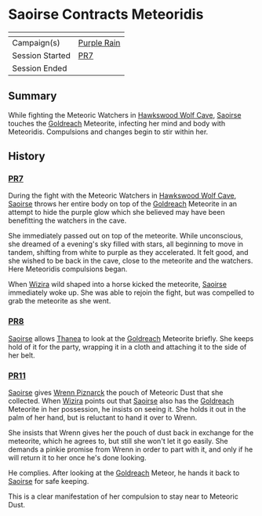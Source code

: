 # Saoirse Contracts Meteoridis

| []() | |
| --- | --- |
| Campaign(s) | [Purple Rain](../README.md) |
| Session Started | [PR7](../sessions.md/7.md) |
| Session Ended | |

## Summary

While fighting the Meteoric Watchers in [Hawkswood Wolf Cave](../../../astarus/civilisations/kingdom-of-astor/settlements/goldreach/places/hawkswood-wolf-cave.md), [Saoirse](../../../astarus/people/saoirse.md) touches the [Goldreach](../../../astarus/civilisations/kingdom-of-astor/settlements/goldreach/README.md) Meteorite, infecting her mind and body with Meteoridis. Compulsions and changes begin to stir within her.

## History

### [PR7](../sessions.md/7.md)

During the fight with the Meteoric Watchers in [Hawkswood Wolf Cave](../../../astarus/civilisations/kingdom-of-astor/settlements/goldreach/places/hawkswood-wolf-cave.md), [Saoirse](../../../astarus/people/saoirse.md) throws her entire body on top of the [Goldreach](../../../astarus/civilisations/kingdom-of-astor/settlements/goldreach/README.md) Meteorite in an attempt to hide the purple glow which she believed may have been benefitting the watchers in the cave.

She immediately passed out on top of the meteorite. While unconscious, she dreamed of a evening's sky filled with stars, all beginning to move in tandem, shifting from white to purple as they accelerated. It felt good, and she wished to be back in the cave, close to the meteorite and the watchers. Here Meteoridis compulsions began.

When [Wizira](../../../astarus/people/wizira.md) wild shaped into a horse kicked the meteorite, [Saoirse](../../../astarus/people/saoirse.md) immediately woke up. She was able to rejoin the fight, but was compelled to grab the meteorite as she went.

### [PR8](../sessions.md/8.md)

[Saoirse](../../../astarus/people/saoirse.md) allows [Thanea](../../../astarus/people/thanea.md) to look at the [Goldreach](../../../astarus/civilisations/kingdom-of-astor/settlements/goldreach/README.md) Meteorite briefly. She keeps hold of it for the party, wrapping it in a cloth and attaching it to the side of her belt.

### [PR11](../sessions.md/11.md)

[Saoirse](../../../astarus/people/saoirse.md) gives [Wrenn Piznarck](../../../astarus/people/wrenn-piznarck.md) the pouch of Meteoric Dust that she collected. When [Wizira](../../../astarus/people/wizira.md) points out that [Saoirse](../../../astarus/people/saoirse.md) also has the [Goldreach](../../../astarus/civilisations/kingdom-of-astor/settlements/goldreach/README.md) Meteorite in her possession, he insists on seeing it. She holds it out in the palm of her hand, but is reluctant to hand it over to Wrenn.

She insists that Wrenn gives her the pouch of dust back in exchange for the meteorite, which he agrees to, but still she won't let it go easily. She demands a pinkie promise from Wrenn in order to part with it, and only if he will return it to her once he's done looking.

He complies. After looking at the [Goldreach](../../../astarus/civilisations/kingdom-of-astor/settlements/goldreach/README.md) Meteor, he hands it back to [Saoirse](../../../astarus/people/saoirse.md) for safe keeping.

This is a clear manifestation of her compulsion to stay near to Meteoric Dust.
